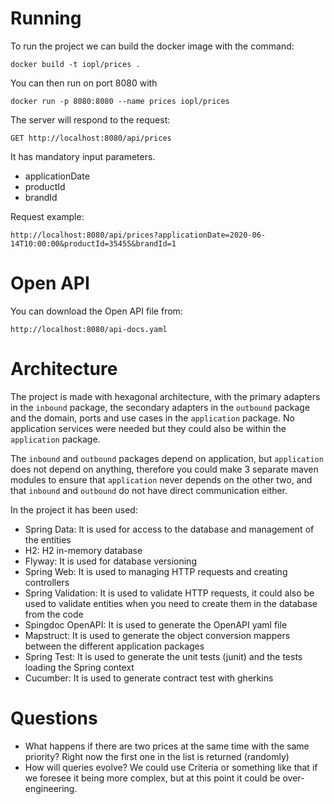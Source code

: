 # Running

To run the project we can build the docker image with the command:

`docker build -t iopl/prices .`

You can then run on port 8080 with

`docker run -p 8080:8080 --name prices iopl/prices`

The server will respond to the request:

`GET http://localhost:8080/api/prices`

It has mandatory input parameters.
- applicationDate
- productId
- brandId

Request example: 

`http://localhost:8080/api/prices?applicationDate=2020-06-14T10:00:00&productId=35455&brandId=1`

# Open API

You can download the Open API file from:

`http://localhost:8080/api-docs.yaml`

# Architecture

The project is made with hexagonal architecture, with the primary adapters in the `inbound` package, the secondary adapters in the `outbound` package and the domain, ports and use cases in the `application` package. No application services were needed but they could also be within the `application` package.

The `inbound` and `outbound` packages depend on application, but `application` does not depend on anything, therefore you could make 3 separate maven modules to ensure that `application` never depends on the other two, and that `inbound` and `outbound` do not have direct communication either.

In the project it has been used:
- Spring Data: It is used for access to the database and management of the entities
- H2: H2 in-memory database
- Flyway: It is used for database versioning
- Spring Web: It is used to managing HTTP requests and creating controllers
- Spring Validation: It is used to validate HTTP requests, it could also be used to validate entities when you need to create them in the database from the code
- Spingdoc OpenAPI: It is used to generate the OpenAPI yaml file
- Mapstruct: It is used to generate the object conversion mappers between the different application packages
- Spring Test: It is used to generate the unit tests (junit) and the tests loading the Spring context
- Cucumber: It is used to generate contract test with gherkins

# Questions
- What happens if there are two prices at the same time with the same priority? Right now the first one in the list is returned (randomly)
- How will queries evolve? We could use Criteria or something like that if we foresee it being more complex, but at this point it could be over-engineering.

